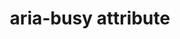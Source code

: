 ---
{
  "title": "aria-busy attribute",
  "description": "Indicates an element is being modified and that assistive technologies MAY want to wait until the modifications are complete before exposing them to the user.",
  "category": "aria",
  "keywords": [
    "aria-busy attribute"
  ],
  "last_test_date": "2021-03-01",
  "test_results_url": "https://a11ysupport.io/tech/aria/aria-busy_attribute",
  "test_url": "https://a11ysupport.io/tech/aria/aria-busy_attribute",
  "notes_by_num": {
    "1": "Didn't convey the \"true\" value"
  },
  "stats": {
    "jaws": {
      "chrome": {
        "88": "y"
      },
      "ie": {
        "11": "a #1"
      },
      "firefox": {
        "86": "y"
      }
    },
    "narrator": {
      "edge": {
        "88": "a #1"
      }
    },
    "nvda": {
      "chrome": {
        "88": "a #1"
      },
      "firefox": {
        "86": "a #1"
      }
    },
    "orca": {
      "firefox": {
        "86": "a #1"
      }
    },
    "talkback": {
      "and_chr": {
        "88": "a #1"
      }
    },
    "vo_ios": {
      "ios_saf": {
        "14.4": "a #1"
      }
    },
    "vo_macos": {
      "safari": {
        "14.0.3": "a #1"
      }
    }
  },
  "links": {
    "ARIA spec for aria-busy": "https://www.w3.org/TR/wai-aria-1.1/#aria-busy"
  }
}
---